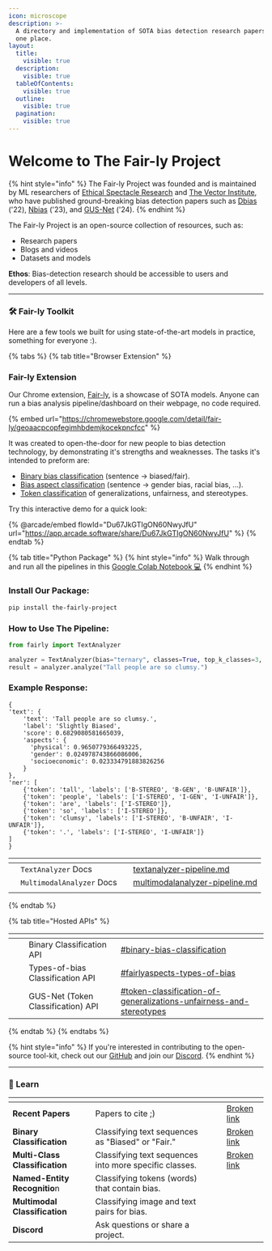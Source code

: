 ```yaml
---
icon: microscope
description: >-
  A directory and implementation of SOTA bias detection research papers, all in
  one place.
layout:
  title:
    visible: true
  description:
    visible: true
  tableOfContents:
    visible: true
  outline:
    visible: true
  pagination:
    visible: true
---
```


# Welcome to The Fair-ly Project

{% hint style="info" %}
The Fair-ly Project was founded and is maintained by ML researchers of [Ethical Spectacle Research](https://ethicalspectacle.org) and [The Vector Institute](https://vectorinstitute.ai/), who have published ground-breaking bias detection papers such as [Dbias](https://arxiv.org/abs/2208.05777) ('22), [Nbias](https://arxiv.org/abs/2308.01681) ('23), and [GUS-Net](https://arxiv.org/abs/2410.08388) ('24).&#x20;
{% endhint %}

The Fair-ly Project is an open-source collection of resources, such as:

* Research papers
* Blogs and videos
* Datasets and models

**Ethos**: Bias-detection research should be accessible to users and developers of all levels.&#x20;

***

### 🛠️ Fair-ly Toolkit

Here are a few tools we built for using state-of-the-art models in practice, something for everyone :).

{% tabs %}
{% tab title="Browser Extension" %}
### Fair-ly Extension

Our Chrome extension, [Fair-ly](https://chromewebstore.google.com/detail/fair-ly/geoaacpcopfegimhbdemjkocekpncfcc), is a showcase of SOTA models. Anyone can run a bias analysis pipeline/dashboard on their webpage, no code required.

{% embed url="https://chromewebstore.google.com/detail/fair-ly/geoaacpcopfegimhbdemjkocekpncfcc" %}

It was created to open-the-door for new people to bias detection technology, by demonstrating it's strengths and weaknesses. The tasks it's intended to preform are:

* [Binary bias classification](research/sequence-classification/binary.md) (sentence -> biased/fair).
* [Bias aspect classification](research/sequence-classification/multi-class.md) (sentence -> gender bias, racial bias, ...).
* [Token classification](research/ner/token-classification.md) of generalizations, unfairness, and stereotypes.

Try this interactive demo for a quick look:

{% @arcade/embed flowId="Du67JkGTIgON60NwyJfU" url="https://app.arcade.software/share/Du67JkGTIgON60NwyJfU" %}
{% endtab %}

{% tab title="Python Package" %}
{% hint style="info" %}
Walk through and run all the pipelines in this [Google Colab Notebook 💻](https://colab.research.google.com/drive/1Vwd8GuMoJNOiKDwryVgf0QFS2zKVVNlf?usp=sharing)
{% endhint %}

### Install Our Package:

```bash
pip install the-fairly-project
```

### How to Use The Pipeline:

```python
from fairly import TextAnalyzer

analyzer = TextAnalyzer(bias="ternary", classes=True, top_k_classes=3, ner="gus")
result = analyzer.analyze("Tall people are so clumsy.")
```

### Example Response:

```json5
{
'text': {
    'text': 'Tall people are so clumsy.', 
    'label': 'Slightly Biased', 
    'score': 0.6829080581665039, 
    'aspects': {
      'physical': 0.9650779366493225, 
      'gender': 0.024978743866086006, 
      'socioeconomic': 0.023334791883826256
    }
}, 
'ner': [
    {'token': 'tall', 'labels': ['B-STEREO', 'B-GEN', 'B-UNFAIR']}, 
    {'token': 'people', 'labels': ['I-STEREO', 'I-GEN', 'I-UNFAIR']}, 
    {'token': 'are', 'labels': ['I-STEREO']}, 
    {'token': 'so', 'labels': ['I-STEREO']}, 
    {'token': 'clumsy', 'labels': ['I-STEREO', 'B-UNFAIR', 'I-UNFAIR']},
    {'token': '.', 'labels': ['I-STEREO', 'I-UNFAIR']}
]
}
```

<table data-view="cards"><thead><tr><th></th><th></th><th></th><th data-hidden data-card-target data-type="content-ref"></th></tr></thead><tbody><tr><td></td><td><code>TextAnalyzer</code> Docs</td><td></td><td><a href="toolkit/python-package/textanalyzer-pipeline.md">textanalyzer-pipeline.md</a></td></tr><tr><td></td><td><code>MultimodalAnalyzer</code> Docs</td><td></td><td><a href="toolkit/python-package/multimodalanalyzer-pipeline.md">multimodalanalyzer-pipeline.md</a></td></tr><tr><td></td><td></td><td></td><td></td></tr></tbody></table>
{% endtab %}

{% tab title="Hosted APIs" %}
<table data-view="cards"><thead><tr><th></th><th></th><th></th><th data-hidden data-card-target data-type="content-ref"></th></tr></thead><tbody><tr><td></td><td></td><td>Binary Classification API</td><td><a href="toolkit/hosted-apis.md#binary-bias-classification">#binary-bias-classification</a></td></tr><tr><td></td><td></td><td>Types-of-bias Classification API</td><td><a href="toolkit/hosted-apis.md#fairlyaspects-types-of-bias">#fairlyaspects-types-of-bias</a></td></tr><tr><td></td><td></td><td>GUS-Net (Token Classification) API</td><td><a href="toolkit/hosted-apis.md#token-classification-of-generalizations-unfairness-and-stereotypes">#token-classification-of-generalizations-unfairness-and-stereotypes</a></td></tr></tbody></table>
{% endtab %}
{% endtabs %}

{% hint style="info" %}
If you're interested in contributing to the open-source tool-kit, check out our [GitHub](https://github.com/Ethical-Spectacle/fair-ly) and join our [Discord](https://discord.com/invite/Jn6TYxwRjy).
{% endhint %}

***

### 🧠 Learn

<table data-view="cards"><thead><tr><th></th><th></th><th data-hidden data-card-cover data-type="files"></th><th data-hidden></th><th data-hidden data-card-target data-type="content-ref"></th></tr></thead><tbody><tr><td><strong>Recent Papers</strong></td><td>Papers to cite ;)</td><td></td><td></td><td><a href="broken-reference">Broken link</a></td></tr><tr><td><strong>Binary Classification</strong></td><td>Classifying text sequences as "Biased" or "Fair."</td><td></td><td></td><td><a href="broken-reference">Broken link</a></td></tr><tr><td><strong>Multi-Class Classification</strong></td><td>Classifying text sequences into more specific classes.</td><td></td><td></td><td><a href="broken-reference">Broken link</a></td></tr><tr><td><strong>Named-Entity Recognitio</strong>n</td><td>Classifying tokens (words) that contain bias.</td><td></td><td></td><td></td></tr><tr><td><strong>Multimodal Classification</strong></td><td>Classifying image and text pairs for bias.</td><td></td><td></td><td></td></tr><tr><td><strong>Discord</strong></td><td>Ask questions or share a project.</td><td></td><td></td><td></td></tr></tbody></table>
